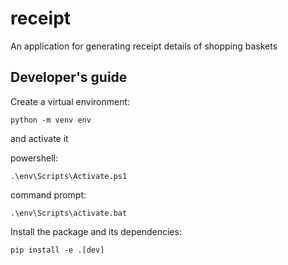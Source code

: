 # receipt

An application for generating receipt details of shopping baskets

## Developer's guide

Create a virtual environment:

```console
python -m venv env
```

and activate it

powershell:

```console
.\env\Scripts\Activate.ps1
```

command prompt:

```console
.\env\Scripts\activate.bat
```

Install the package and its dependencies:

```console
pip install -e .[dev] 
```
